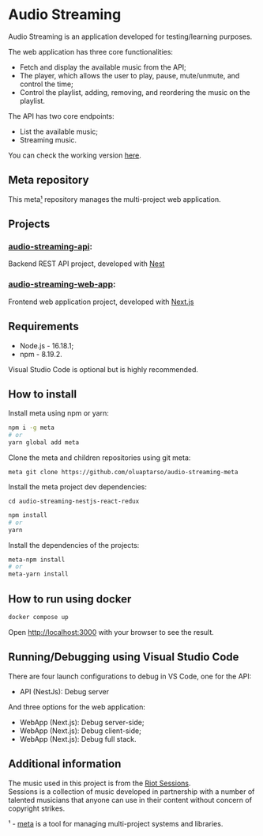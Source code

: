 # Audio Streaming

Audio Streaming is an application developed for testing/learning purposes.
<br />

The web application has three core functionalities:
- Fetch and display the available music from the API;
- The player, which allows the user to play, pause, mute/unmute, and control the time;
- Control the playlist, adding, removing, and reordering the music on the playlist.

The API has two core endpoints:
- List the available music;
- Streaming music.


You can check the working version [here](https://audio-streaming.paulotarso.dev).

## Meta repository

This meta[¹](#meta) repository manages the multi-project web application.

## Projects

### **[audio-streaming-api](https://github.com/oluaptarso/audio-streaming-api)**:
Backend REST API project, developed with [Nest](https://nestjs.com)

### **[audio-streaming-web-app](https://github.com/oluaptarso/audio-streaming-web-app)**:
Frontend web application project, developed with [Next.js](https://nextjs.org)

## Requirements
- Node.js - 16.18.1;
- npm - 8.19.2.

Visual Studio Code is optional but is highly recommended.

## How to install
Install meta using npm or yarn:

```bash
npm i -g meta
# or
yarn global add meta
```

Clone the meta and children repositories using git meta:

```
meta git clone https://github.com/oluaptarso/audio-streaming-meta
```

Install the meta project dev dependencies:
```
cd audio-streaming-nestjs-react-redux
```
```bash
npm install
# or
yarn
```

Install the dependencies of the projects:
```bash
meta-npm install
# or
meta-yarn install
```

## How to run using docker
```bash
docker compose up
```
Open [http://localhost:3000](http://localhost:3000) with your browser to see the result.

## Running/Debugging using Visual Studio Code

There are four launch configurations to debug in VS Code, one for the API:
- API (NestJs): Debug server

And three options for the web application:
- WebApp (Next.js): Debug server-side;
- WebApp (Next.js): Debug client-side;
- WebApp (Next.js): Debug full stack.



## Additional information

The music used in this project is from the [Riot Sessions](https://sessions.riotgames.com/en-us/event/sessions/).<br />
Sessions is a collection of music developed in partnership with a number of talented musicians that anyone can use in their content without concern of copyright strikes.

<a name="meta"></a>¹ - [meta](https://github.com/mateodelnorte/meta#readme) is a tool for managing multi-project systems and libraries.